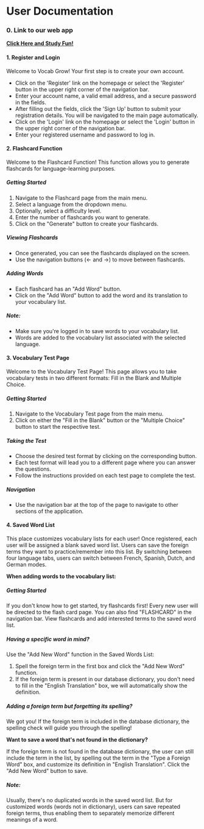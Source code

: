 # **User Documentation**

### **0. Link to our web app**

[**Click Here and Study Fun!**](http://3.14.246.240/)

#### **1. Register and Login**

Welcome to Vocab Grow! Your first step is to create your own account.

- Click on the 'Register' link on the homepage or select the 'Register' button in the upper right corner of the navigation bar.
- Enter your account name, a valid email address, and a secure password in the fields.
- After filling out the fields, click the 'Sign Up' button to submit your registration details. You will be navigated to the main page automatically.
- Click on the 'Login' link on the homepage or select the 'Login' button in the upper right corner of the navigation bar.
- Enter your registered username and password to log in.

#### **2. Flashcard Function**

Welcome to the Flashcard Function! This function allows you to generate flashcards for language-learning purposes.

##### **Getting Started**

1. Navigate to the Flashcard page from the main menu.
2. Select a language from the dropdown menu.
3. Optionally, select a difficulty level.
4. Enter the number of flashcards you want to generate.
5. Click on the "Generate" button to create your flashcards.

##### **Viewing Flashcards**

- Once generated, you can see the flashcards displayed on the screen.
- Use the navigation buttons (← and →) to move between flashcards.

##### **Adding Words**

- Each flashcard has an "Add Word" button.
- Click on the "Add Word" button to add the word and its translation to your vocabulary list.

##### **Note:**

- Make sure you're logged in to save words to your vocabulary list.
- Words are added to the vocabulary list associated with the selected language.

#### **3. Vocabulary Test Page**

Welcome to the Vocabulary Test Page! This page allows you to take vocabulary tests in two different formats: Fill in the Blank and Multiple Choice.

##### **Getting Started**

1. Navigate to the Vocabulary Test page from the main menu.
2. Click on either the "Fill in the Blank" button or the "Multiple Choice" button to start the respective test.

##### **Taking the Test**

- Choose the desired test format by clicking on the corresponding button.
- Each test format will lead you to a different page where you can answer the questions.
- Follow the instructions provided on each test page to complete the test.

##### **Navigation**

- Use the navigation bar at the top of the page to navigate to other sections of the application.

#### **4. Saved Word List**

This place customizes vocabulary lists for each user! Once registered, each user will be assigned a blank saved word list. Users can save the foreign terms they want to practice/remember into this list. By switching between four language tabs, users can switch between French, Spanish, Dutch, and German modes.

**When adding words to the vocabulary list:**

##### **Getting Started**

If you don't know how to get started, try flashcards first! Every new user will be directed to the flash card page. You can also find "FLASHCARD" in the navigation bar. View flashcards and add interested terms to the saved word list.

##### **Having a specific word in mind?** 

Use the "Add New Word" function in the Saved Words List:

1. Spell the foreign term in the first box and click the "Add New Word" function.
2. If the foreign term is present in our database dictionary, you don't need to fill in the "English Translation" box, we will automatically show the definition.

##### **Adding a foreign term but forgetting its spelling?**

We got you! If the foreign term is included in the database dictionary, the spelling check will guide you through the spelling!

**Want to save a word that's not found in the dictionary?**

If the foreign term is not found in the database dictionary, the user can still include the term in the list, by spelling out the term in the "Type a Foreign Word" box, and customize its definition in "English Translation". Click the "Add New Word" button to save.

##### **Note:**

Usually, there's no duplicated words in the saved word list. But for customized words (words not in dictionary), users can save repeated foreign terms, thus enabling them to separately memorize different meanings of a word.
